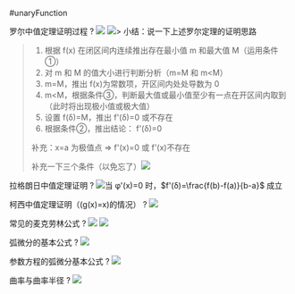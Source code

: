 #unaryFunction

罗尔中值定理证明过程
?
![](asset/Pasted%20image%2020231128154500.png) ![](asset/Pasted%20image%2020231128155020.png)> 小结：说一下上述罗尔定理的证明思路
> 1. 根据 f(x) 在闭区间内连续推出存在最小值 m 和最大值 M（运用条件①）
> 2. 对 m 和 M 的值大小进行判断分析（m=M 和 m<M）
> 	1. m=M，推出 f(x)为常数项，开区间内处处导数为 0
> 	2. m<M，根据条件③，判断最大值或最小值至少有一点在开区间内取到（此时将出现极小值或极大值）
> 	3. 设置 f(δ)=M，推出 f'(δ)=0 或不存在
> 	4. 根据条件②，推出结论： f'(δ)=0
>
> 补充：x=a 为极值点 => f'(x)=0 或 f'(x)不存在
>
> 补充一下三个条件（以免忘了）![](asset/Pasted%20image%2020231128154145.png)
<!--SR:!2023-12-27,13,250-->

拉格朗日中值定理证明
?
![](asset/Pasted%20image%2020231128165259.png)当 φ'(x)=0 时，$f'(δ)=\frac{f(b)-f(a)}{b-a}$ 成立
<!--SR:!2024-01-06,23,250-->


柯西中值定理证明（(g(x)=x)的情况）
?
![](asset/Pasted%20image%2020231128195811.png)
<!--SR:!2023-12-30,16,250-->


常见的麦克劳林公式
?
![](asset/Pasted%20image%2020231129101407.png) ![](asset/Pasted%20image%2020231129101420.png)
<!--SR:!2024-01-04,21,250-->

弧微分的基本公式
?
![](asset/Pasted%20image%2020231201101201.png)
<!--SR:!2023-12-15,9,250-->

参数方程的弧微分基本公式
?
![](asset/Pasted%20image%2020231201101428.png)
<!--SR:!2023-12-16,10,250-->

曲率与曲率半径
?
![](asset/Pasted%20image%2020231201103505.png)
<!--SR:!2023-12-18,7,250-->
